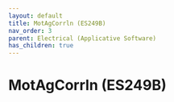 ```yaml
---
layout: default
title: MotAgCorrln (ES249B)
nav_order: 3
parent: Electrical (Applicative Software)
has_children: true
---
```

# MotAgCorrln (ES249B)
